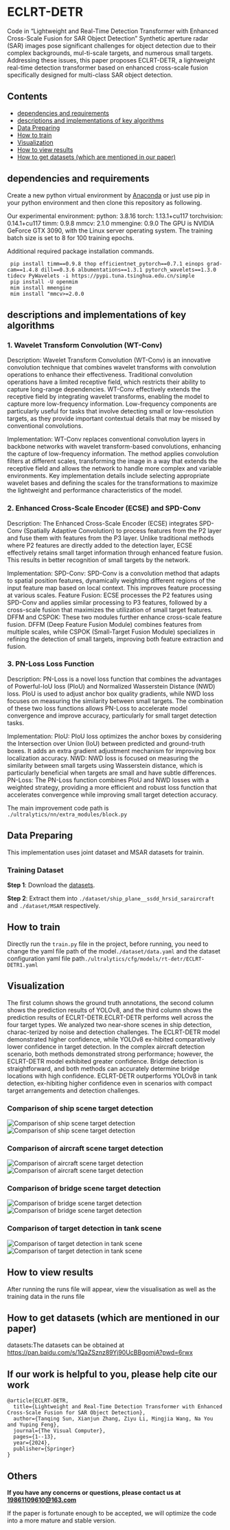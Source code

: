 # ECLRT-DETR
Code in “Lightweight and Real-Time Detection Transformer with Enhanced Cross-Scale Fusion for SAR Object Detection”
Synthetic aperture radar (SAR) images pose significant challenges for object detection due to their complex backgrounds, mul-ti-scale targets, and numerous small targets. Addressing these issues, this paper proposes ECLRT-DETR, a lightweight real-time detection transformer based on enhanced cross-scale fusion specifically designed for multi-class SAR object detection.

## Contents

* [dependencies and requirements](#dependencies-and-requirements)
* [descriptions and implementations of key algorithms](#descriptions-and-implementations-of-key-algorithms)
* [Data Preparing](#Data-Preparing)
* [How to train](#How-to-train)
* [Visualization](#Visualization)
* [How to view results](#How-to-view-results)
* [How to get datasets (which are mentioned in our paper)](#How-to-get-datasets (which are mentioned in our paper))


## dependencies and requirements

Create a new python virtual environment by [Anaconda](https://www.anaconda.com/) or just use pip in your python environment and then clone this repository as following.

Our experimental environment:
python: 3.8.16
torch: 1.13.1+cu117
torchvision: 0.14.1+cu117
timm: 0.9.8
mmcv: 2.1.0
mmengine: 0.9.0
The GPU is NVIDIA GeForce GTX 3090, with the Linux server operating system. The training batch size is set to 8 for 100 training epochs.

 Additional required package installation commands.
   ```
    pip install timm==0.9.8 thop efficientnet_pytorch==0.7.1 einops grad-cam==1.4.8 dill==0.3.6 albumentations==1.3.1 pytorch_wavelets==1.3.0 tidecv PyWavelets -i https://pypi.tuna.tsinghua.edu.cn/simple
    pip install -U openmim
    mim install mmengine
    mim install "mmcv>=2.0.0
   ```
## descriptions and implementations of key algorithms

### 1. Wavelet Transform Convolution (WT-Conv)

Description:
Wavelet Transform Convolution (WT-Conv) is an innovative convolution technique that combines wavelet transforms with convolution operations to enhance their effectiveness. Traditional convolution operations have a limited receptive field, which restricts their ability to capture long-range dependencies. WT-Conv effectively extends the receptive field by integrating wavelet transforms, enabling the model to capture more low-frequency information. Low-frequency components are particularly useful for tasks that involve detecting small or low-resolution targets, as they provide important contextual details that may be missed by conventional convolutions.

Implementation:
WT-Conv replaces conventional convolution layers in backbone networks with wavelet transform-based convolutions, enhancing the capture of low-frequency information.
The method applies convolution filters at different scales, transforming the image in a way that extends the receptive field and allows the network to handle more complex and variable environments.
Key implementation details include selecting appropriate wavelet bases and defining the scales for the transformations to maximize the lightweight and performance characteristics of the model.

### 2. Enhanced Cross-Scale Encoder (ECSE) and SPD-Conv

Description:
The Enhanced Cross-Scale Encoder (ECSE) integrates SPD-Conv (Spatially Adaptive Convolution) to process features from the P2 layer and fuse them with features from the P3 layer. Unlike traditional methods where P2 features are directly added to the detection layer, ECSE effectively retains small target information through enhanced feature fusion. This results in better recognition of small targets by the network.

Implementation:
SPD-Conv: SPD-Conv is a convolution method that adapts to spatial position features, dynamically weighting different regions of the input feature map based on local context. This improves feature processing at various scales.
Feature Fusion: ECSE processes the P2 features using SPD-Conv and applies similar processing to P3 features, followed by a cross-scale fusion that maximizes the utilization of small target features.
DFFM and CSPOK: These two modules further enhance cross-scale feature fusion. DFFM (Deep Feature Fusion Module) combines features from multiple scales, while CSPOK (Small-Target Fusion Module) specializes in refining the detection of small targets, improving both feature extraction and fusion.

### 3. PN-Loss Loss Function

Description:
PN-Loss is a novel loss function that combines the advantages of Powerful-IoU loss (PIoU) and Normalized Wasserstein Distance (NWD) loss. PIoU is used to adjust anchor box quality gradients, while NWD loss focuses on measuring the similarity between small targets. The combination of these two loss functions allows PN-Loss to accelerate model convergence and improve accuracy, particularly for small target detection tasks.

Implementation:
PIoU: PIoU loss optimizes the anchor boxes by considering the Intersection over Union (IoU) between predicted and ground-truth boxes. It adds an extra gradient adjustment mechanism for improving box localization accuracy.
NWD: NWD loss is focused on measuring the similarity between small targets using Wasserstein distance, which is particularly beneficial when targets are small and have subtle differences.
PN-Loss: The PN-Loss function combines PIoU and NWD losses with a weighted strategy, providing a more efficient and robust loss function that accelerates convergence while improving small target detection accuracy.

The main improvement code path is `./ultralytics/nn/extra_modules/block.py`

## Data Preparing

This implementation uses joint dataset and MSAR datasets for trainin.

### Training Dataset

**Step 1**: Download the [datasets](https://pan.baidu.com/s/1QaZSznz89Yj90UcBBgomjA?pwd=6rwx ).

**Step 2**: Extract them into `./dataset/ship_plane__ssdd_hrsid_saraircraft` and `./dataset/MSAR` respectively.

## How to train

Directly run the `train.py` file in the project, before running, you need to change the yaml file path of the model`./dataset/data.yaml`  and the dataset configuration yaml file path`./ultralytics/cfg/models/rt-detr/ECLRT-DETR1.yaml`

## Visualization

The first column shows the ground truth annotations, the second column shows the prediction results of YOLOv8, and the third column shows the prediction results of ECLRT-DETR.ECLRT-DETR performs well across the four target types. We analyzed two near-shore scenes in ship detection, charac-terized by noise and detection challenges. The ECLRT-DETR model demonstrated higher confidence, while YOLOv8 ex-hibited comparatively lower confidence in target detection. In the complex aircraft detection scenario, both methods demonstrated strong performance; however, the ECLRT-DETR model exhibited greater confidence. Bridge detection is straightforward, and both methods can accurately determine bridge locations with high confidence. ECLRT-DETR outperforms YOLOv8 in tank detection, ex-hibiting higher confidence even in scenarios with compact target arrangements and detection challenges.

### Comparison of ship scene target detection
![Comparison of ship scene target detection](https://github.com/chcggdhbdshgdfh/ECLRT-DETR/blob/master/Visualization/ship1.jpg)
![Comparison of ship scene target detection](https://github.com/chcggdhbdshgdfh/ECLRT-DETR/blob/master/Visualization/ship2.jpg)
### Comparison of aircraft scene target detection
![Comparison of aircraft scene target detection](https://github.com/chcggdhbdshgdfh/ECLRT-DETR/blob/master/Visualization/plane1.jpg)
![Comparison of aircraft scene target detection](https://github.com/chcggdhbdshgdfh/ECLRT-DETR/blob/master/Visualization/plane2.jpg)
### Comparison of bridge scene target detection
![Comparison of bridge scene target detection](https://github.com/chcggdhbdshgdfh/ECLRT-DETR/blob/master/Visualization/bridge1.jpg)
![Comparison of bridge scene target detection](https://github.com/chcggdhbdshgdfh/ECLRT-DETR/blob/master/Visualization/bridge2.jpg)
### Comparison of target detection in tank scene
![Comparison of target detection in tank scene](https://github.com/chcggdhbdshgdfh/ECLRT-DETR/blob/master/Visualization/oil%20tank1.jpg)
![Comparison of target detection in tank scene](https://github.com/chcggdhbdshgdfh/ECLRT-DETR/blob/master/Visualization/oil%20tank2.jpg)
## How to view results

After running the runs file will appear, view the visualisation as well as the training data in the runs file

## How to get datasets (which are mentioned in our paper)

datasets:The datasets can be obtained at https://pan.baidu.com/s/1QaZSznz89Yj90UcBBgomjA?pwd=6rwx

## If our work is helpful to you, please help cite our work
```
@article{ECLRT-DETR,
  title={Lightweight and Real-Time Detection Transformer with Enhanced Cross-Scale Fusion for SAR Object Detection},
  author={Tanqing Sun, Xianjun Zhang, Ziyu Li, Mingjia Wang, Na You and Yuping Feng},
  journal={The Visual Computer},
  pages={1--13},
  year={2024},
  publisher={Springer}
}
```

## Others

**If you have any concerns or questions, please contact us at 19861109610@163.com**

If the paper is fortunate enough to be accepted, we will optimize the code into a more mature and stable version.


